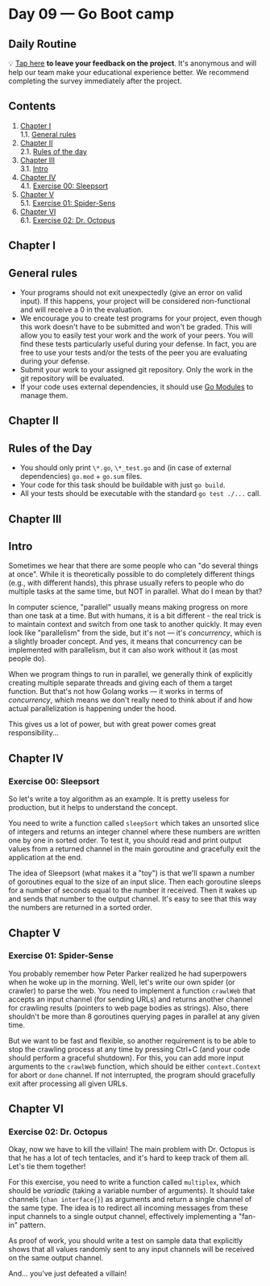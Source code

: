 # Day 09 — Go Boot camp

## Daily Routine

💡 [Tap here](https://new.oprosso.net/p/4cb31ec3f47a4596bc758ea1861fb624) **to leave your feedback on the project**. It's anonymous and will help our team make your educational experience better. We recommend completing the survey immediately after the project.

## Contents

1. [Chapter I](#chapter-i) \
    1.1. [General rules](#general-rules)
2. [Chapter II](#chapter-ii) \
    2.1. [Rules of the day](#rules-of-the-day)
3. [Chapter III](#chapter-iii) \
    3.1. [Intro](#intro)
4. [Chapter IV](#chapter-iv) \
    4.1. [Exercise 00: Sleepsort](#exercise-00-sleepsort)
5. [Chapter V](#chapter-v) \
    5.1. [Exercise 01: Spider-Sens](#exercise-01-spider-sense)
6. [Chapter VI](#chapter-vi) \
    6.1. [Exercise 02: Dr. Octopus](#exercise-02-dr-octopus)


<h2 id="chapter-i" >Chapter I</h2>
<h2 id="general-rules" >General rules</h2>

- Your programs should not exit unexpectedly (give an error on valid input). If this happens, your project will be considered non-functional and will receive a 0 in the evaluation.
- We encourage you to create test programs for your project, even though this work doesn't have to be submitted and won't be graded. This will allow you to easily test your work and the work of your peers. You will find these tests particularly useful during your defense. In fact, you are free to use your tests and/or the tests of the peer you are evaluating during your defense.
- Submit your work to your assigned git repository. Only the work in the git repository will be evaluated.
- If your code uses external dependencies, it should use [Go Modules](https://go.dev/blog/using-go-modules) to manage them.

<h2 id="chapter-ii" >Chapter II</h2>
<h2 id="rules-of-the-day" >Rules of the Day</h2>

- You should only print `\*.go`, `\*_test.go` and (in case of external dependencies) `go.mod` + `go.sum` files.
- Your code for this task should be buildable with just `go build`.
- All your tests should be executable with the standard `go test ./...` call.

<h2 id="chapter-iii" >Chapter III</h2>
<h2 id="intro" >Intro</h2>

Sometimes we hear that there are some people who can "do several things at once". While it is theoretically possible to do completely different things (e.g., with different hands), this phrase usually refers to people who do multiple tasks at the same time, but NOT in parallel. What do I mean by that?

In computer science, "parallel" usually means making progress on more than one task at a time. But with humans, it is a bit different - the real trick is to maintain context and switch from one task to another quickly. It may even look like "parallelism" from the side, but it's not — it's *concurrency*, which is a slightly broader concept. And yes, it means that concurrency can be implemented with parallelism, but it can also work without it (as most people do).

When we program things to run in parallel, we generally think of explicitly creating multiple separate threads and giving each of them a target function. But that's not how Golang works — it works in terms of *concurrency*, which means we don't really need to think about if and how actual parallelization is happening under the hood.

This gives us a lot of power, but with great power comes great responsibility...

<h2 id="chapter-iv" >Chapter IV</h2>
<h3 id="ex00">Exercise 00: Sleepsort</h3>

So let's write a toy algorithm as an example. It is pretty useless for production, but it helps to understand the concept.

You need to write a function called `sleepSort` which takes an unsorted slice of integers and returns an integer channel where these numbers are written one by one in sorted order. To test it, you should read and print output values from a returned channel in the main goroutine and gracefully exit the application at the end.

The idea of Sleepsort (what makes it a "toy") is that we'll spawn a number of goroutines equal to the size of an input slice. Then each goroutine sleeps for a number of seconds equal to the number it received. Then it wakes up and sends that number to the output channel. It's easy to see that this way the numbers are returned in a sorted order.

<h2 id="chapter-v" >Chapter V</h2>
<h3 id="ex01">Exercise 01: Spider-Sense</h3>

You probably remember how Peter Parker realized he had superpowers when he woke up in the morning. Well, let's write our own spider (or crawler) to parse the web. You need to implement a function `crawlWeb` that accepts an input channel (for sending URLs) and returns another channel for crawling results (pointers to web page bodies as strings). Also, there shouldn't be more than 8 goroutines querying pages in parallel at any given time.

But we want to be fast and flexible, so another requirement is to be able to stop the crawling process at any time by pressing Ctrl+C (and your code should perform a graceful shutdown). For this, you can add more input arguments to the `crawlWeb` function, which should be either `context.Context` for abort or `done` channel. If not interrupted, the program should gracefully exit after processing all given URLs.

<h2 id="chapter-vi" >Chapter VI</h2>
<h3 id="ex02">Exercise 02: Dr. Octopus</h3>

Okay, now we have to kill the villain! The main problem with Dr. Octopus is that he has a lot of tech tentacles, and it's hard to keep track of them all. Let's tie them together!

For this exercise, you need to write a function called `multiplex`, which should be *variadic* (taking a variable number of arguments). It should take channels (`chan interface{}`) as arguments and return a single channel of the same type. The idea is to redirect all incoming messages from these input channels to a single output channel, effectively implementing a "fan-in" pattern.

As proof of work, you should write a test on sample data that explicitly shows that all values randomly sent to any input channels will be received on the same output channel.

And... you've just defeated a villain!
